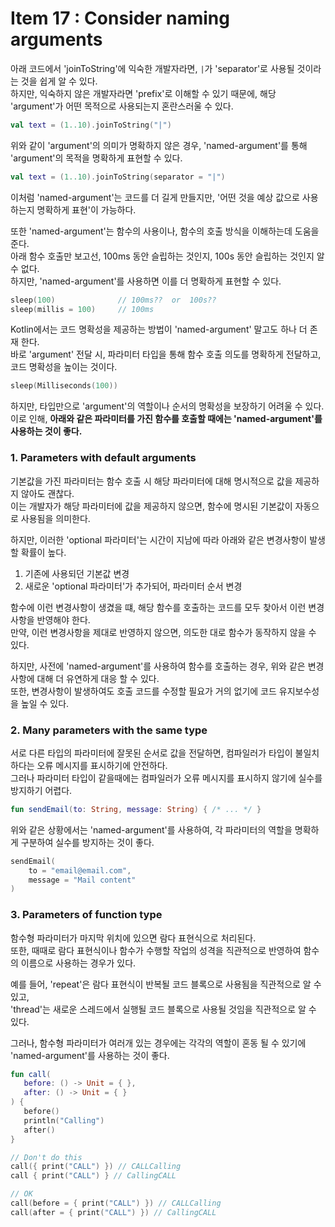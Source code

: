 # Item 17 : Consider naming arguments

아래 코드에서 'joinToString'에 익숙한 개발자라면, `|`가 'separator'로 사용될 것이라는 것을 쉽게 알 수 있다.  
하지만, 익숙하지 않은 개발자라면 'prefix'로 이해할 수 있기 때문에, 해당 'argument'가 어떤 목적으로 사용되는지 혼란스러울 수 있다.

```kotlin
val text = (1..10).joinToString("|")
```

위와 같이 'argument'의 의미가 명확하지 않은 경우, 'named-argument'를 통해 'argument'의 목적을 명확하게 표현할 수 있다.

```kotlin
val text = (1..10).joinToString(separator = "|")
```

이처럼 'named-argument'는 코드를 더 길게 만들지만, '어떤 것을 예상 값으로 사용하는지 명확하게 표현'이 가능하다.

또한 'named-argument'는 함수의 사용이나, 함수의 호출 방식을 이해하는데 도움을 준다.  
아래 함수 호출만 보고선, 100ms 동안 슬립하는 것인지, 100s 동안 슬립하는 것인지 알 수 없다.  
하지만, 'named-argument'를 사용하면 이를 더 명확하게 표현할 수 있다.

```kotlin
sleep(100)              // 100ms??  or  100s??
sleep(millis = 100)     // 100ms  
```

Kotlin에서는 코드 명확성을 제공하는 방법이 'named-argument' 말고도 하나 더 존재 한다.   
바로 'argument' 전달 시, 파라미터 타입을 통해 함수 호출 의도를 명확하게 전달하고, 코드 명확성을 높이는 것이다.

```kotlin
sleep(Milliseconds(100))
```

하지만, 타입만으로 'argument'의 역할이나 순서의 명확성을 보장하기 어려울 수 있다.  
이로 인해, **아래와 같은 파라미터를 가진 함수를 호출할 때에는 'named-argument'를 사용하는 것이 좋다.**

### 1. Parameters with default arguments

기본값을 가진 파라미터는 함수 호출 시 해당 파라미터에 대해 명시적으로 값을 제공하지 않아도 괜찮다.  
이는 개발자가 해당 파라미터에 값을 제공하지 않으면, 함수에 명시된 기본값이 자동으로 사용됨을 의미한다.

하지만, 이러한 'optional 파라미터'는 시간이 지남에 따라 아래와 같은 변경사항이 발생할 확률이 높다.

1. 기존에 사용되던 기본값 변경
2. 새로운 'optional 파라미터'가 추가되어, 파라미터 순서 변경

함수에 이런 변경사항이 생겼을 떄, 해당 함수를 호출하는 코드를 모두 찾아서 이런 변경사항을 반영해야 한다.  
만약, 이런 변경사항을 제대로 반영하지 않으면, 의도한 대로 함수가 동작하지 않을 수 있다.

하지만, 사전에 'named-argument'를 사용하여 함수를 호출하는 경우, 위와 같은 변경사항에 대해 더 유연하게 대응 할 수 있다.  
또한, 변경사항이 발생하여도 호출 코드를 수정할 필요가 거의 없기에 코드 유지보수성을 높일 수 있다.

### 2. Many parameters with the same type

서로 다른 타입의 파라미터에 잘못된 순서로 값을 전달하면, 컴파일러가 타입이 불일치하다는 오류 메시지를 표시하기에 안전하다.  
그러나 파라미터 타입이 같을때에는 컴파일러가 오류 메시지를 표시하지 않기에 실수를 방지하기 어렵다.

```kotlin
fun sendEmail(to: String, message: String) { /* ... */ }
```

위와 같은 상황에서는 'named-argument'를 사용하여, 각 파라미터의 역할을 명확하게 구분하여 실수를 방지하는 것이 좋다.

```kotlin
sendEmail(
    to = "email@email.com",
    message = "Mail content"
)
```

### 3. Parameters of function type

함수형 파라미터가 마지막 위치에 있으면 람다 표현식으로 처리된다.  
또한, 때때로 람다 표현식이나 함수가 수행할 작업의 성격을 직관적으로 반영하여 함수의 이름으로 사용하는 경우가 있다.

예를 들어, 'repeat'은 람다 표현식이 반복될 코드 블록으로 사용됨을 직관적으로 알 수 있고,  
'thread'는 새로운 스레드에서 실행될 코드 블록으로 사용될 것임을 직관적으로 알 수 있다.

그러나, 함수형 파라미터가 여러개 있는 경우에는 각각의 역할이 혼동 될 수 있기에 'named-argument'를 사용하는 것이 좋다.

```kotlin
fun call(
   before: () -> Unit = { },
   after: () -> Unit = { }
) {
   before()
   println("Calling")
   after()
}

// Don't do this
call({ print("CALL") }) // CALLCalling
call { print("CALL") } // CallingCALL

// OK
call(before = { print("CALL") }) // CALLCalling
call(after = { print("CALL") }) // CallingCALL
``` 